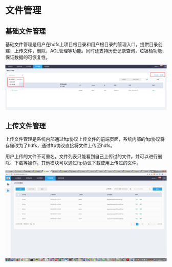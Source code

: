 # 文件管理

## 基础文件管理

基础文件管理是用户在hdfs上项目根目录和用户根目录的管理入口。提供目录创建，上传文件，删除，ACL管理等功能。同时还支持历史记录查询，垃圾桶功能，保证数据的可恢复性。

![](../.gitbook/assets/基础文件管理.png)

## 上传文件管理

上传文件管理是系统内部通过ftp协议上传文件的前端页面，系统内部的ftp协议将存储改为了hdfs，通过ftp协议直接将文件上传至hdfs。

用户上传的文件不可重名，文件列表只能看到自己上传过的文件。并可以进行删除、下载等操作。其他模块可以通过ftp协议下载使用上传过的文件。

![](../.gitbook/assets/ftp%20%282%29.png)

